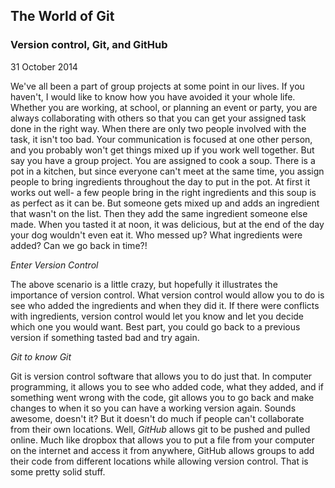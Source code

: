 ## The World of Git

### Version control, Git, and GitHub

31 October 2014

We've all been a part of group projects at some point in our lives. If you haven't, I would like to know how you have avoided it your whole life. Whether you are working, at school, or planning an event or party, you are always collaborating with others so that you can get your assigned task done in the right way. When there are only two people involved with the task, it isn't too bad. Your communication is focused at one other person, and you probably won't get things mixed up if you work well together. But say you have a group project. You are assigned to cook a soup. There is a pot in a kitchen, but since everyone can't meet at the same time, you assign people to bring ingredients throughout the day to put in the pot. At first it works out well- a few people bring in the right ingredients and this soup is as perfect as it can be. But someone gets mixed up and adds an ingredient that wasn't on the list. Then they add the same ingredient someone else made. When you tasted it at noon, it was delicious, but at the end of the day your dog wouldn't even eat it. Who messed up? What ingredients were added? Can we go back in time?!

*Enter Version Control*

The above scenario is a little crazy, but hopefully it illustrates the importance of version control. What version control would allow you to do is see who added the ingredients and when they did it. If there were conflicts with ingredients, version control would let you know and let you decide which one you would want. Best part, you could go back to a previous version if something tasted bad and try again.

*Git to know Git*

Git is version control software that allows you to do just that. In computer programming, it allows you to see who added code, what they added, and if something went wrong with the code, git allows you to go back and make changes to when it so you can have a working version again. Sounds awesome, doesn't it? But it doesn't do much if people can't collaborate from their own locations. Well, *GitHub* allows git to be pushed and pulled online. Much like dropbox that allows you to put a file from your computer on the internet and access it from anywhere, GitHub allows groups to add their code from different locations while allowing version control. That is some pretty solid stuff.